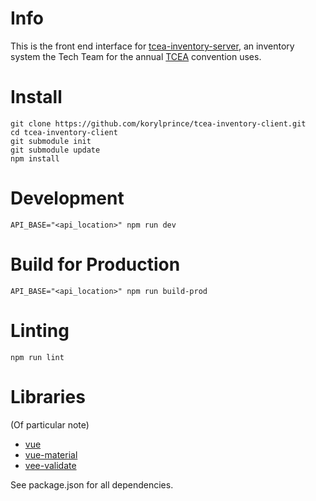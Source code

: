 # Info

This is the front end interface for [tcea-inventory-server](https://github.com/korylprince/tcea-inventory-server), an inventory system the Tech Team for the annual [TCEA](tcea.org) convention uses.

# Install

```
git clone https://github.com/korylprince/tcea-inventory-client.git
cd tcea-inventory-client
git submodule init
git submodule update
npm install
```

# Development

```
API_BASE="<api_location>" npm run dev
```

# Build for Production

```
API_BASE="<api_location>" npm run build-prod
```

# Linting

```
npm run lint
```

# Libraries

(Of particular note)

* [vue](https://vuejs.org/)
* [vue-material](https://github.com/marcosmoura/vue-material)
* [vee-validate](https://github.com/logaretm/vee-validate)

See package.json for all dependencies.
